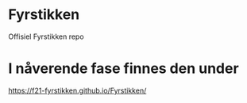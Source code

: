 # Fyrstikken
Offisiel Fyrstikken repo

# I nåverende fase finnes den under 
https://f21-fyrstikken.github.io/Fyrstikken/
